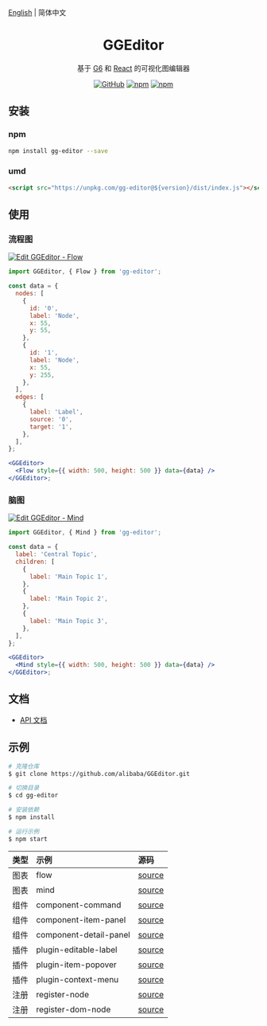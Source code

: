 [English](README.en-US.md) | 简体中文

<h1 align="center">GGEditor</h1>

<div align="center">

基于 [G6](https://github.com/antvis/g6) 和 [React](https://github.com/facebook/react) 的可视化图编辑器

[![GitHub](https://img.shields.io/github/license/alibaba/GGEditor)](LICENSE)
[![npm](https://img.shields.io/npm/v/gg-editor)](https://www.npmjs.com/package/gg-editor)
[![npm](https://img.shields.io/npm/dm/gg-editor)](https://www.npmjs.com/package/gg-editor)

</div>

## 安装

### npm

```sh
npm install gg-editor --save
```

### umd

```html
<script src="https://unpkg.com/gg-editor@${version}/dist/index.js"></script>
```

## 使用

### 流程图

[![Edit GGEditor - Flow](https://codesandbox.io/static/img/play-codesandbox.svg)](https://codesandbox.io/s/ggeditor-flow-hq64m?fontsize=14&hidenavigation=1&theme=dark)

```jsx
import GGEditor, { Flow } from 'gg-editor';

const data = {
  nodes: [
    {
      id: '0',
      label: 'Node',
      x: 55,
      y: 55,
    },
    {
      id: '1',
      label: 'Node',
      x: 55,
      y: 255,
    },
  ],
  edges: [
    {
      label: 'Label',
      source: '0',
      target: '1',
    },
  ],
};

<GGEditor>
  <Flow style={{ width: 500, height: 500 }} data={data} />
</GGEditor>;
```

### 脑图

[![Edit GGEditor - Mind](https://codesandbox.io/static/img/play-codesandbox.svg)](https://codesandbox.io/s/ggeditor-mind-2262q?fontsize=14&hidenavigation=1&theme=dark)

```jsx
import GGEditor, { Mind } from 'gg-editor';

const data = {
  label: 'Central Topic',
  children: [
    {
      label: 'Main Topic 1',
    },
    {
      label: 'Main Topic 2',
    },
    {
      label: 'Main Topic 3',
    },
  ],
};

<GGEditor>
  <Mind style={{ width: 500, height: 500 }} data={data} />
</GGEditor>;
```

## 文档

- [API 文档](https://www.yuque.com/ggeditor/api)

## 示例

```sh
# 克隆仓库
$ git clone https://github.com/alibaba/GGEditor.git

# 切换目录
$ cd gg-editor

# 安装依赖
$ npm install

# 运行示例
$ npm start
```

| 类型 | 示例                   | 源码                                      |
| :--- | :--------------------- | :---------------------------------------- |
| 图表 | flow                   | [source](examples/flow)                   |
| 图表 | mind                   | [source](examples/mind)                   |
| 组件 | component-command      | [source](examples/component-command)      |
| 组件 | component-item-panel   | [source](examples/component-item-panel)   |
| 组件 | component-detail-panel | [source](examples/component-detail-panel) |
| 插件 | plugin-editable-label  | [source](examples/plugin-editable-label)  |
| 插件 | plugin-item-popover    | [source](examples/plugin-item-popover)    |
| 插件 | plugin-context-menu    | [source](examples/plugin-context-menu)    |
| 注册 | register-node          | [source](examples/register-node)          |
| 注册 | register-dom-node      | [source](examples/register-dom-node)      |
